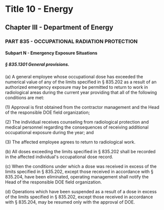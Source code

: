 
# Title 10 - Energy
## Chapter III - Department of Energy
### PART 835 - OCCUPATIONAL RADIATION PROTECTION
#### Subpart N - Emergency Exposure Situations
##### § 835.1301 General provisions.

(a) A general employee whose occupational dose has exceeded the numerical value of any of the limits specified in § 835.202 as a result of an authorized emergency exposure may be permitted to return to work in radiological areas during the current year providing that all of the following conditions are met:

(1) Approval is first obtained from the contractor management and the Head of the responsible DOE field organization;

(2) The individual receives counseling from radiological protection and medical personnel regarding the consequences of receiving additional occupational exposure during the year; and

(3) The affected employee agrees to return to radiological work.

(b) All doses exceeding the limits specified in § 835.202 shall be recorded in the affected individual's occupational dose record.

(c) When the conditions under which a dose was received in excess of the limits specified in § 835.202, except those received in accordance with § 835.204, have been eliminated, operating management shall notify the Head of the responsible DOE field organization.

(d) Operations which have been suspended as a result of a dose in excess of the limits specified in § 835.202, except those received in accordance with § 835.204, may be resumed only with the approval of DOE.

